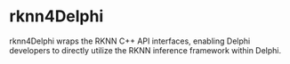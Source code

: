 # rknn4Delphi
rknn4Delphi wraps the RKNN C++ API interfaces, enabling Delphi developers to directly utilize the RKNN inference framework within Delphi.
